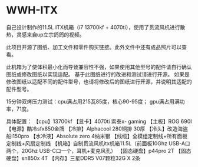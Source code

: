 # WWH-ITX
自己设计制作的11.5L ITX机箱（i7 13700kf + 4070ti），使用了贯流风机进行散热，灵感来自up立宗鸽鸽的视频。

此项目开源了图纸、加工文件和零件购买链接。此外文件中还有成品照片可以查看。

此机箱为了使体积最小化而导致兼容性不强，如果使用其他型号的配件请自行确认图纸或修改图纸以实现适配。
基于此图纸进行的改进和测试请进行开源。
如果是修改图纸以适配不同的配件型号，也请将修改后的图纸进行开源，并说明其适配的配件型号。

15分钟双烤压力测试：cpu满占用215瓦85度，核心90-95度； gpu满占用满功率，71度。

具体配置：
【cpu】13700kf
【显卡】4070ti 索泰x- gaming
【主板】ROG 690I
【电源】酷冷sfx850金牌
【冷排】Alphacool 280铜排 30厚
【冷头】改造海盗船i150pro
【水冷液】Absolute zero 4纳米银
【线缆】全模组定制线+所有面板定制线+风扇定制线
【机箱】自制贯流风机itx机箱11.5L（前面板10Ghz USB-A口两个，20Ghz USB-C口一个，耳机+麦克风孔）
【固态硬盘】p44pro 2T
【固态硬盘】sn850x 4T
【内存】三星DDR5 V07颗粒32G X 2条
